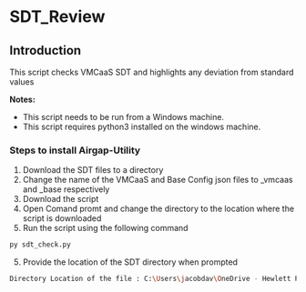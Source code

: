 # SDT_Review

##  Introduction

This script checks VMCaaS SDT and highlights any deviation from standard values


**Notes:** 
- This script needs to be run from a Windows machine.
- This script requires python3 installed on the windows machine.

### Steps to install Airgap-Utility

1.	Download the SDT files to a directory
2.	Change the name of the VMCaaS and Base Config json files to _vmcaas and _base respectively
3.	Download the script
4.	Open Comand promt and change the directory to the location where the script is downloaded
5.	Run the script using the following command
```bash
py sdt_check.py
```
5. Provide the location of the SDT directory when prompted
```bash
Directory Location of the file : C:\Users\jacobdav\OneDrive - Hewlett Packard Enterprise\Desktop\HPECP\HPECP\CP2.0\SDT\PCE-GLC\new\OneDrive_1_8-14-2023
```
